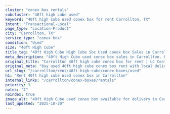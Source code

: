```yaml
---
cluster: "conex box rentals"
subcluster: "40ft high cube used"
keyword: "40ft high cube used conex box for rent Carrollton, TX"
intent: "Transactional-Local"
page_type: "Location-Product"
city: "Carrollton, TX"
service_type: "conex box"
condition: "Used"
size: "40ft High Cube"
title_tag: "40ft High Cube High Cube Sbc Used conex box Sales in Carrollton | LC Container"
meta_description: "40ft High Cube used conex box sales in Carrollton. High cube containers with extra height. Fast delivery, competitive pricing. Serving conex boxes area. Quote ID: 3QH. Call (214) 524-4168 for your free quote today."
original_title: "Carrollton 40ft high cube conex box for rent | LC Container"
original_meta: "Buy used 40ft high cube conex box rent with local delivery in Carrollton, TX. LC Container — local Since 2003. Request a fast quote today."
url_slug: "/carrollton/rent/40ft-high-cube/conex-boxes/used"
h1: "Rent 40ft high cube used conex box in Carrollton"
internal_links: "/carrollton/conex-boxes/rentals"
priority: 3
notes: "2"
noindex: true
image_alt: "40ft High Cube used conex box available for delivery in Carrollton"
last_updated: "2025-10-20"
---
```


<!-- TODO: Add unique city/inventory copy, images, and internal links here. -->
